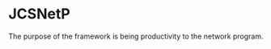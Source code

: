 # JCSNetP #

The purpose of the framework is being productivity to the network 
program. <br/><br/>
